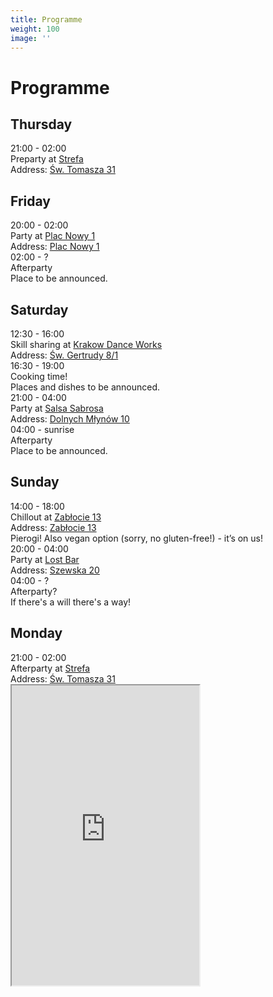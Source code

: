 ```yaml
---
title: Programme
weight: 100
image: ''
---
```

# Programme

<div class="flex-ns">
    <div class="schedule">
        <h2>Thursday</h2>
        <div class="schedule-item">
            <div class="schedule-time">21:00 - 02:00</div>
            <div>
                <div>Preparty at <a href="https://www.facebook.com/StrefaKrakow/"
                    target="_blank" rel="noopener noreferrer">Strefa</a></div>
                <div class="note">Address:
                    <a href="https://goo.gl/maps/eAigseuTWPVFc78N8"
                    target="_blank" rel="noopener noreferrer">Św. Tomasza 31</a>
                </div>
            </div>
        </div>
        <h2>Friday</h2>
        <div class="schedule-item">
            <div class="schedule-time">20:00 - 02:00</div>
            <div>
                <div>Party at <a href="https://www.facebook.com/PlacNowy1/"
                    target="_blank" rel="noopener noreferrer">Plac Nowy 1</a></div>
                <div class="note">Address:
                    <a href="https://goo.gl/maps/MwfjUVYne8G42mAU7"
                    target="_blank" rel="noopener noreferrer">Plac Nowy 1</a>
                </div>
            </div>
        </div>
        <div class="schedule-item">
            <div class="schedule-time">02:00 - ?</div>
            <div>
                <div>Afterparty</div>
                <div class="note">Place to be announced.</div>
            </div>
        </div>
        <h2>Saturday</h2>
        <div class="schedule-item">
            <div class="schedule-time">12:30 - 16:00</div>
            <div>
                <div>Skill sharing at <a href="https://www.facebook.com/KrakowDanceWorks-560257034499328/"target="_blank" rel="noopener noreferrer">Krakow Dance Works</a></div>
                <div class="note">Address:
                    <a href="https://g.page/KrakowDanceWorks?share"
                    target="_blank" rel="noopener noreferrer">Św. Gertrudy 8/1</a>
                </div>
            </div>
        </div>
        <div class="schedule-item">
            <div class="schedule-time">16:30 - 19:00</div>
            <div>
                <div>Cooking time!</div>
                <div class="note">Places and dishes to be announced.</div>
            </div>
        </div>
        <div class="schedule-item">
            <div class="schedule-time">21:00 - 04:00</div>
            <div>
                <div>Party at <a href="https://www.facebook.com/SalsaSabrosaTeam/"
                        target="_blank" rel="noopener noreferrer">Salsa Sabrosa</a></div>
                <div class="note">Address:
                        <a href="https://g.page/SalsaSabrosaTeam?share"
                        target="_blank" rel="noopener noreferrer">Dolnych Młynów 10</a>
                </div>
            </div>
        </div>
        <div class="schedule-item">
            <div class="schedule-time">04:00 - sunrise</div>
            <div>
                <div>Afterparty</div>
                <div class="note">Place to be announced.</div>
            </div>
        </div>
        <h2>Sunday</h2>
        <div class="schedule-item">
            <div class="schedule-time">14:00 - 18:00</div>
            <div>
                <div>Chillout at <a href="https://www.facebook.com/zablocie13/"
                    target="_blank" rel="noopener noreferrer">Zabłocie 13</a></div>
                <div class="note">Address:
                    <a href="https://goo.gl/maps/xRnAMMdAs74SogCC9"
                    target="_blank" rel="noopener noreferrer">Zabłocie 13</a>
                </div>
                <div class="note">Pierogi! Also vegan option (sorry, no gluten-free!) - it’s on us!</div>
            </div>
        </div>
        <div class="schedule-item">
            <div class="schedule-time">20:00 - 04:00</div>
            <div>
                <div>Party at <a href="https://www.facebook.com/lostbarkrakow/"
                    target="_blank" rel="noopener noreferrer">Lost Bar</a></div>
                <div class="note">Address:
                    <a href="https://goo.gl/maps/cgzSQnXJZc92"
                    target="_blank" rel="noopener noreferrer">Szewska 20</a>
                </div>
            </div>
        </div>
        <div class="schedule-item">
            <div class="schedule-time">04:00 - ?</div>
            <div>
                <div>Afterparty?</div>
                <div class="note">If there's a will there's a way!</a>
                </div>
            </div>
        </div>
        <h2>Monday</h2>
        <div class="schedule-item">
            <div class="schedule-time">21:00 - 02:00</div>
            <div>
                <div>Afterparty at <a href="https://www.facebook.com/StrefaKrakow/"
                    target="_blank" rel="noopener noreferrer">Strefa</a></div>
                <div class="note">Address:
                    <a href="https://goo.gl/maps/eAigseuTWPVFc78N8"
                    target="_blank" rel="noopener noreferrer">Św. Tomasza 31</a>
                </div>
            </div>
        </div>
    </div>
    <div>
        <iframe src="https://www.google.com/maps/d/u/0/embed?mid=1Bk5lJZNzTOa-PG1PU6BCCKuYlIoNhqwR" width="300" height="480"></iframe>
    </div>
</div>